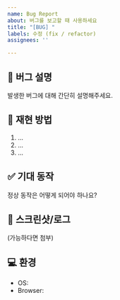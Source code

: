 ```yaml
---
name: Bug Report
about: 버그를 보고할 때 사용하세요
title: "[BUG] "
labels: 수정 (fix / refactor)
assignees: ''

---
```


## 🐞 버그 설명

발생한 버그에 대해 간단히 설명해주세요.

## 🔁 재현 방법

1. ...
2. ...
3. ...

## ✅ 기대 동작

정상 동작은 어떻게 되어야 하나요?

## 📸 스크린샷/로그

(가능하다면 첨부)

## 💻 환경

- OS:
- Browser:
